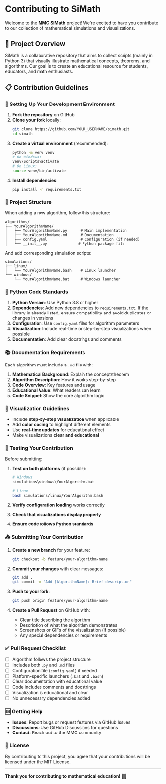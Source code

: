 # Contributing to SiMath

Welcome to the **MMC SiMath** project! We're excited to have you contribute to our collection of mathematical simulations and visualizations.

## 🎯 Project Overview

SiMath is a collaborative repository that aims to collect scripts (mainly in Python 3) that visually illustrate mathematical concepts, theorems, and algorithms. Our goal is to create an educational resource for students, educators, and math enthusiasts.

## 📋 Contribution Guidelines

### 🔧 Setting Up Your Development Environment

1. **Fork the repository** on GitHub
2. **Clone your fork** locally:
   ```bash
   git clone https://github.com/YOUR_USERNAME/simath.git
   cd simath
   ```
3. **Create a virtual environment** (recommended):
   ```bash
   python -m venv venv
   # On Windows:
   venv\Scripts\activate
   # On Linux:
   source venv/bin/activate
   ```
4. **Install dependencies**:
   ```bash
   pip install -r requirements.txt
   ```

### 📁 Project Structure

When adding a new algorithm, follow this structure:

```
algorithms/
├── YourAlgorithmName/
│   ├── YourAlgorithmName.py      # Main implementation
│   ├── YourAlgorithmName.md      # Documentation
│   ├── config.yaml               # Configuration (if needed)
│   └── __init__.py              # Python package file
```

And add corresponding simulation scripts:

```
simulations/
├── linux/
│   └── YourAlgorithmName.bash    # Linux launcher
└── windows/
    └── YourAlgorithmName.bat     # Windows launcher
```

### 🐍 Python Code Standards

1. **Python Version**: Use Python 3.8 or higher
2. **Dependencies**: Add new dependencies to `requirements.txt`. If the library is already listed, ensure compatibility and avoid duplicates or changes in versions
3. **Configuration**: Use `config.yaml` files for algorithm parameters
4. **Visualization**: Include real-time or step-by-step visualizations when possible
5. **Documentation**: Add clear docstrings and comments

### 📚 Documentation Requirements

Each algorithm must include a `.md` file with:

1. **Mathematical Background**: Explain the concept/theorem
2. **Algorithm Description**: How it works step-by-step
3. **Code Overview**: Key features and usage
4. **Educational Value**: What readers can learn
5. **Code Snippet**: Show the core algorithm logic

### 🎨 Visualization Guidelines

- Include **step-by-step visualization** when applicable
- Add **color coding** to highlight different elements
- Use **real-time updates** for educational effect
- Make visualizations **clear and educational**

### 🧪 Testing Your Contribution

Before submitting:

1. **Test on both platforms** (if possible):
   ```bash
   # Windows
   simulations\windows\YourAlgorithm.bat
   
   # Linux
   bash simulations/linux/YourAlgorithm.bash
   ```

2. **Verify configuration loading** works correctly
3. **Check that visualizations display properly**
4. **Ensure code follows Python standards**

### 📤 Submitting Your Contribution

1. **Create a new branch** for your feature:
   ```bash
   git checkout -b feature/your-algorithm-name
   ```

2. **Commit your changes** with clear messages:
   ```bash
   git add .
   git commit -m "Add [AlgorithmName]: Brief description"
   ```

3. **Push to your fork**:
   ```bash
   git push origin feature/your-algorithm-name
   ```

4. **Create a Pull Request** on GitHub with:
   - Clear title describing the algorithm
   - Description of what the algorithm demonstrates
   - Screenshots or GIFs of the visualization (if possible)
   - Any special dependencies or requirements

### ✅ Pull Request Checklist

- [ ] Algorithm follows the project structure
- [ ] Includes both `.py` and `.md` files
- [ ] Configuration file (`config.yaml`) if needed
- [ ] Platform-specific launchers (`.bat` and `.bash`)
- [ ] Clear documentation with educational value
- [ ] Code includes comments and docstrings
- [ ] Visualization is educational and clear
- [ ] No unnecessary dependencies added

### 🆘 Getting Help

- **Issues**: Report bugs or request features via GitHub Issues
- **Discussions**: Use GitHub Discussions for questions
- **Contact**: Reach out to the MMC community

### 📄 License

By contributing to this project, you agree that your contributions will be licensed under the MIT License.

---

**Thank you for contributing to mathematical education! 🧮✨**
